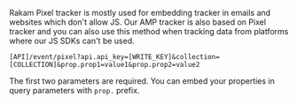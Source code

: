 Rakam Pixel tracker is mostly used for embedding tracker in emails and websites which don't allow JS. 
Our AMP tracker is also based on Pixel tracker and you can also use this method when tracking data from platforms where our JS SDKs can't be used.

```
[API]/event/pixel?api.api_key=[WRITE_KEY]&collection=[COLLECTION]&prop.prop1=value1&prop.prop2=value2
```

The first two parameters are required. You can embed your properties in query parameters with `prop.` prefix.
